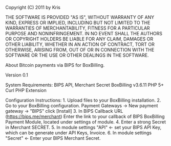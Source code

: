 Copyright (C) 2011 by Kris

THE SOFTWARE IS PROVIDED "AS IS", WITHOUT WARRANTY OF ANY KIND, EXPRESS OR
IMPLIED, INCLUDING BUT NOT LIMITED TO THE WARRANTIES OF MERCHANTABILITY,
FITNESS FOR A PARTICULAR PURPOSE AND NONINFRINGEMENT. IN NO EVENT SHALL THE
AUTHORS OR COPYRIGHT HOLDERS BE LIABLE FOR ANY CLAIM, DAMAGES OR OTHER
LIABILITY, WHETHER IN AN ACTION OF CONTRACT, TORT OR OTHERWISE, ARISING FROM,
OUT OF OR IN CONNECTION WITH THE SOFTWARE OR THE USE OR OTHER DEALINGS IN
THE SOFTWARE.

About
	Bitcoin payments via BIPS for BoxBilling.

Version 0.1
	
System Requirements:
	BIPS API, Merchant Secret
	BoxBilling v3.6.11
	PHP 5+
	Curl PHP Extension
  
Configuration Instructions:
	1. Upload files to your BoxBilling installation.
	2. Go to your BoxBilling configuration. Payment Gateways -> New payment gateway -> "BIPS" click [Install]
	3. In BIPS Callback URL (https://bips.me/merchant) Enter the link to your callback of BIPS BoxBilling Payment Module, located under settings of module.
	4. Enter a strong Secret in Merchant SECRET.
	5. In module settings "API" <- set your BIPS API Key, which can be generate under API Keys, Invoice.
	6. In module settings "Secret" <- Enter your BIPS Merchant Secret.